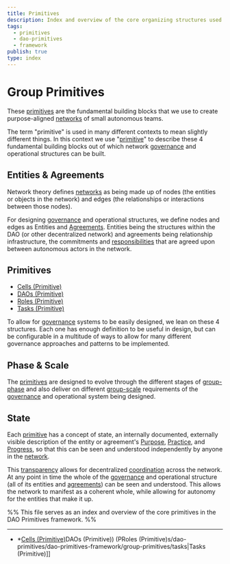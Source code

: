 ```yaml
---
title: Primitives
description: Index and overview of the core organizing structures used in the DAO Primitives framework
tags:
  - primitives
  - dao-primitives
  - framework
publish: true
type: index
---
```


# Group Primitives 

These [primitives](tags/primitives.md) are the fundamental building blocks that we use to create purpose-aligned [networks](tags/networks.md) of small autonomous teams.

The term "primitive" is used in many different contexts to mean slightly different things. In this context we use "[primitive](tags/primitives.md)" to describe these 4 fundamental building blocks out of which network [governance](tags/governance.md) and operational structures can be built.

## Entities & Agreements

Network theory defines [networks](tags/networks.md) as being made up of nodes (the entities or objects in the network) and edges (the relationships or interactions between those nodes).

For designing [governance](tags/governance.md) and operational structures, we define nodes and edges as Entities and [Agreements](tags/agreements.md). Entities being the structures within the DAO (or other decentralized network) and agreements being relationship infrastructure, the commitments and [responsibilities](tags/responsibilities.md) that are agreed upon between autonomous actors in the network.

## Primitives

- [Cells (Primitive)](artifacts/guides/dao-primitives-framework/group-primitives/cells.md)
- [DAOs (Primitive)](artifacts/guides/dao-primitives-framework/group-primitives/daos.md)
- [Roles (Primitive)](artifacts/guides/dao-primitives-framework/group-primitives/roles.md)
- [Tasks (Primitive)](artifacts/guides/dao-primitives-framework/group-primitives/tasks.md)

To allow for [governance](tags/governance.md) systems to be easily designed, we lean on these 4 structures. Each one has enough definition to be useful in design, but can be configurable in a multitude of ways to allow for many different governance approaches and patterns to be implemented.

## Phase & Scale

The [primitives](tags/primitives.md) are designed to evolve through the different stages of [group-phase](artifacts/guides/dao-primitives-framework/group-phase/group-phase.md) and also deliver on different [group-scale](artifacts/guides/dao-primitives-framework/group-scale/group-scale.md) requirements of the [governance](tags/governance.md) and operational system being designed.

## State

Each [primitive](tags/primitives.md) has a concept of state, an internally documented, externally visible description of the entity or agreement's [Purpose](tags/purpose.md), [Practice](tags/practices.md), and [Progress](tags/progress.md), so that this can be seen and understood independently by anyone in the [network](tags/networks.md).

This [transparency](tags/transparency.md) allows for decentralized [coordination](tags/coordination.md) across the network. At any point in time the whole of the [governance](tags/governance.md) and operational structure (all of its entities and [agreements](tags/agreements.md)) can be seen and understood. This allows the network to manifest as a coherent whole, while allowing for autonomy for the entities that make it up.

%% This file serves as an index and overview of the core primitives in the DAO Primitives framework. %%

---

- *[Cells (Primitive)](artifacts/guides/dao-primitives-framework/group-primitives/cells.md)DAOs (Primitive)) (PRoles (Primitive)s/dao-primitives/dao-primitives-framework/group-primitives/tasks|Tasks (Primitive)]]
